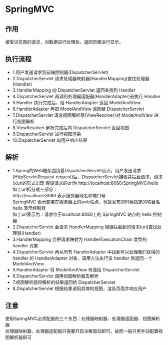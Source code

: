 # SpringMVC
## 作用
接受浏览器的请求，对数据进行处理后，返回页面进行显示。
## 执行流程
* 1.用户发送请求到前端控制器(DispatcherServlet)
* 2.DispatcherServlet 请求处理器映射器(HandlerMapping)查找处理器(Handler)
* 3.HandlerMapping 向 DispatcherServlet 返回查找到 Handler
* 4.DispatcherServlet 再调用处理器适配器(HandlerAdapter)去执行 Handler
* 5.Handler 执行完成后，给 HandlerAdapter 返回 ModelAndView
* 6.HandlerAdapter 再把 ModelAndView 返回给 DispatcherServlet
* 7.DispatcherServlet 请求视图解析器(ViewResolver)对 ModelAndView 进行视图解析
* 8.ViewResolver 解析完成后向 DispatcherServlet 返回视图
* 9.DispatcherServlet 进行视图渲染
* 10.DispatcherServlet 向用户响应结果
## 解析
* 1.Spring的Web框架围绕着DispatcherServlet设计。用户发出请求(HttpServletRequest request)后，DispatcherServlet接收并拦截请求，请求以url的形式出现
     假设请求的url为 http://localhost:8080/SpringMVC/hello  
     如上url拆分成三部分：  
     http://localhost:8080 表示服务器域名和端口号  
     SpringMVC 表示部署在服务器上的web站点，也就发布的时候指定的项目名  
     hello 表示控制器  
     如上url表示为：请求位于localhost:8080上的 SpringMVC 站点的 hello 控制器
* 2.DispatcherServlet 会请求 HandlerMapping 根据拦截到的请求(url)查找处理器(Handler)
* 3.HandlerMapping 会把请求映射为 HandlerExecutionChain 类型的 handler 对象
* 4.DispatcherServlet 再从所有 HandlerAdapter 中找到可以处理我们获得的 handler 的 HandlerAdapter 对象，调用方法执行该 handler 后返回一个ModelAndView
* 5.HandlerAdapter 将 ModelAndView 传递给 DispatcherServlet
* 6.DispatcherServlet 调用视图解析器去解析
* 7.视图解析器将解析的结果返回给 DispatcherServlet
* 8.DispatcherServlet 根据结果调用具体的视图，渲染页面并响应用户

## 注意
使用SpringMVC必须配置的三个东西：处理器映射器、处理器适配器、视图解析器  
处理器映射器、处理器适配器只需要开启注解驱动即可，故而一般只用手动配置视图解析器即可

